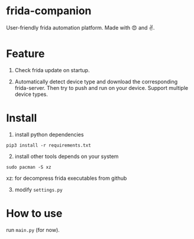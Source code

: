 # frida-companion
User-friendly frida automation platform.
Made with 😍 and ✌️.

# Feature

1. Check frida update on startup.

2. Automatically detect device type and download the corresponding frida-server. Then try to push and run on your device. Support multiple device types.

# Install

1. install python dependencies

```
pip3 install -r requirements.txt
```

2. install other tools
depends on your system
```
sudo pacman -S xz
```

xz: for decompress frida executables from github

3. modify `settings.py`

# How to use
run `main.py` (for now).
